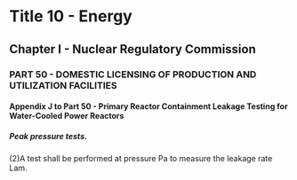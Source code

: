 
# Title 10 - Energy
## Chapter I - Nuclear Regulatory Commission
### PART 50 - DOMESTIC LICENSING OF PRODUCTION AND UTILIZATION FACILITIES
#### Appendix J to Part 50 - Primary Reactor Containment Leakage Testing for Water-Cooled Power Reactors
##### Peak pressure tests.

(2)A test shall be performed at pressure Pa to measure the leakage rate Lam.
